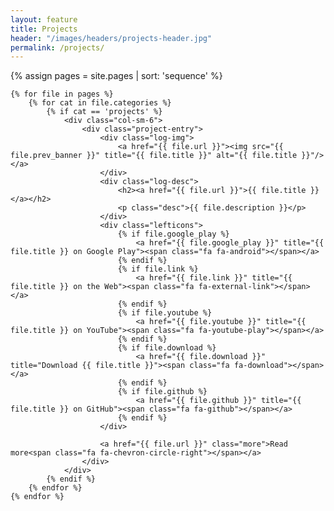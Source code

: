 ```yaml
---
layout: feature
title: Projects
header: "/images/headers/projects-header.jpg"
permalink: /projects/
---
```


{% assign pages = site.pages | sort: 'sequence' %}

<div class="row">

    {% for file in pages %}
        {% for cat in file.categories %}
            {% if cat == 'projects' %}
                <div class="col-sm-6">
                    <div class="project-entry">
                        <div class="log-img">
                            <a href="{{ file.url }}"><img src="{{ file.prev_banner }}" title="{{ file.title }}" alt="{{ file.title }}"/></a>
                        </div>
                        <div class="log-desc">
                            <h2><a href="{{ file.url }}">{{ file.title }}</a></h2>
                            <p class="desc">{{ file.description }}</p>
                        </div>
                        <div class="lefticons">
                            {% if file.google_play %}
                                <a href="{{ file.google_play }}" title="{{ file.title }} on Google Play"><span class="fa fa-android"></span></a>
                            {% endif %}
                            {% if file.link %}
                                <a href="{{ file.link }}" title="{{ file.title }} on the Web"><span class="fa fa-external-link"></span></a>
                            {% endif %}
                            {% if file.youtube %}
                                <a href="{{ file.youtube }}" title="{{ file.title }} on YouTube"><span class="fa fa-youtube-play"></span></a>
                            {% endif %}
                            {% if file.download %}
                                <a href="{{ file.download }}" title="Download {{ file.title }}"><span class="fa fa-download"></span></a>
                            {% endif %}
                            {% if file.github %}
                                <a href="{{ file.github }}" title="{{ file.title }} on GitHub"><span class="fa fa-github"></span></a>
                            {% endif %}
                        </div>
                        
                        <a href="{{ file.url }}" class="more">Read more<span class="fa fa-chevron-circle-right"></span></a>
                    </div>
                </div>
            {% endif %}
        {% endfor %}
    {% endfor %}

</div>